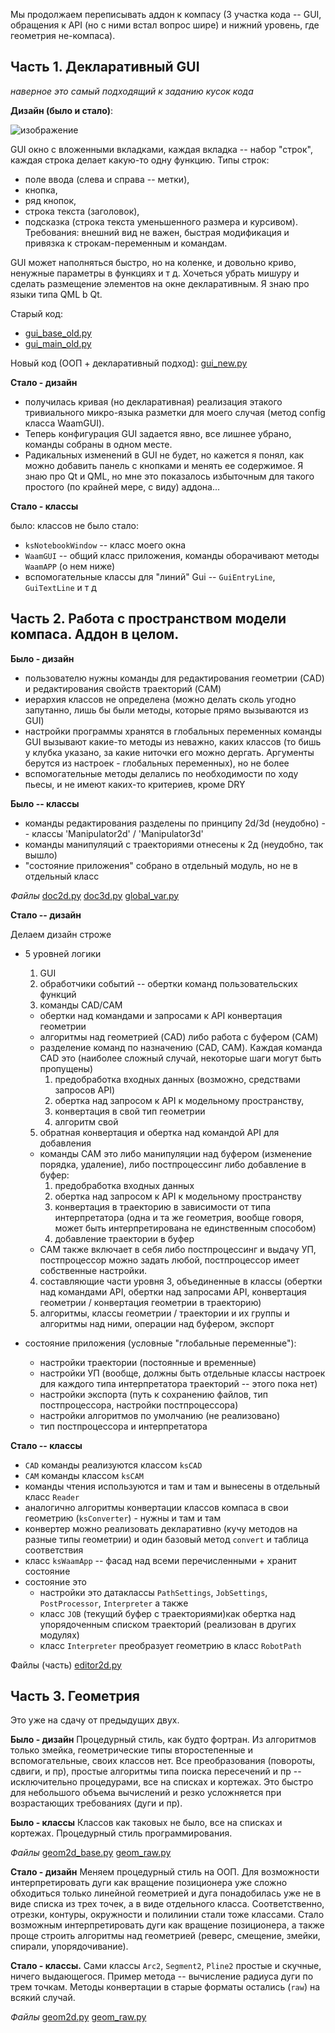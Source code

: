 Мы продолжаем переписывать аддон к компасу (3 участка кода -- GUI, обращения к API (но с ними встал вопрос шире) и нижний уровень, где геометрия не-компаса).

## Часть 1. Декларативный GUI

*наверное это самый подходящий к заданию кусок кода*

**Дизайн (было и стало)**: 

![изображение](https://github.com/user-attachments/assets/ac5ca3fd-b329-4542-8089-477ae157b53f)

GUI окно с вложенными вкладками, каждая вкладка -- набор "строк", каждая строка делает какую-то одну функцию.
Типы строк: 
- поле ввода (слева и справа -- метки),
- кнопка,
- ряд кнопок,
- строка текста (заголовок),
- подсказка (строка текста уменьшенного размера и курсивом).
Требования: внешний вид не важен, быстрая модификация и привязка к строкам-переменным и командам.

GUI может наполняться быстро, но на коленке, и довольно криво, ненужные параметры в функциях и т д.
Хочеться убрать мишуру и сделать размещение элементов на окне декларативным. Я знаю про языки типа QML b Qt.

Старый код: 
- [gui_base_old.py](gui_base_old.py)
- [gui_main_old.py](gui_main_old.py)

Новый код (ООП + декларативный подход): [gui_new.py](gui_new.py)

**Стало - дизайн**

- получилась кривая (но декларативная) реализация этакого тривиального микро-языка разметки для моего случая (метод config класса WaamGUI).
- Теперь конфигурация GUI задается явно, все лишнее убрано, команды собраны в одном месте. 
- Радикальных изменений в GUI не будет, но кажется я понял, как можно добавить панель с кнопками и менять ее содержимое.
Я знаю про Qt и QML, но мне это показалось избыточным для такого простого (по крайней мере, с виду) аддона...

**Стало - классы**

было: классов не было
стало: 
- `ksNotebookWindow` -- класс моего окна
- `WaamGUI` -- общий класс приложения, команды оборачивают методы `WaamAPP` (о нем ниже)
- вспомогательные классы для "линий" Gui -- `GuiEntryLine`, `GuiTextLine` и т д

## Часть 2. Работа с пространством модели компаса. Аддон в целом.

**Было - дизайн**
- пользователю нужны команды для редактирования геометрии (CAD) и редактирования свойств траекторий (CAM)
- иерархия классов не определена (можно делать сколь угодно запутанно, лишь бы были методы, которые прямо вызываются из GUI)
- настройки программы хранятся в глобальных переменных
  команды GUI вызывают какие-то методы из неважно, каких классов (то бишь у клубка указано, за какие ниточки его можно дергать. Аргументы берутся из настроек - глобальных переменных), но не более
- вспомогательные методы делались по необходимости по ходу пьесы, и не имеют каких-то критериев, кроме DRY

**Было -- классы** 
- команды редактирования разделены по принципу 2d/3d (неудобно) -- классы 'Manipulator2d' / 'Manipulator3d'
- команды манипуляций с траекториями отнесены к 2д (неудобно, так вышло)
- "состояние приложения" собрано в отдельный модуль, но не в отдельный класс 

_Файлы_
[doc2d.py](doc2d.py)
[doc3d.py](doc3d.py)
[global_var.py](global_var.py)

**Стало -- дизайн**

Делаем дизайн строже
- 5 уровней логики
	1. GUI 
  2. обработчики событий -- обертки команд пользовательских функций
	3. команды CAD/CAM
	- обертки над командами и запросами к API конвертация геометрии
	- алгоритмы над геометрией (CAD) либо работа с буфером (CAM)
	- разделение команд по назначению (CAD, CAM). Каждая команда CAD это (наиболее сложный случай, некоторые шаги могут быть пропущены)
		1. предобработка входных данных (возможно, средствами запросов API)
		2. обертка над запросом к API к модельному пространству, 
		3. конвертация в свой тип геометрии
		4. алгоритм свой
    5. обратная конвертация и обертка над командой API для добавления
	- команды CAM это либо манипуляции над буфером (изменение порядка, удаление), либо постпроцессинг либо добавление в буфер:
		1. предобработка входных данных
		2. обертка над запросом к API к модельному пространству
		3. конвертация в траекторию в зависимости от типа интерпретатора (одна и та же геометрия, вообще говоря, может быть интерпретирована не единственным способом)
		4. добавление траектории в буфер
	- CAM также включает в себя либо постпроцессинг и выдачу УП, постпроцессор можно задать любой, постпроцессор имеет собственные настройки.

  4. составляющие части уровня 3, объединенные в классы (обертки над командами API, обертки над запросами API, конвертация геометрии / конвертация геометрии в траекторию)
  5. алгоритмы, классы геометрии / траектории и их группы и алгоритмы над ними, операции над буфером, экспорт
- состояние приложения (условные "глобальные переменные"):
  - настройки траектории (постоянные и временные)
  - настройки УП (вообще, должны быть отдельные классы настроек для каждого типа интерпретатора траекторий -- этого пока нет)
  - настройки экспорта (путь к сохранению файлов, тип постпроцессора, настройки постпроцессора)
  - настройки алгоритмов по умолчанию (не реализовано)
  - тип постпроцессора и интерпретатора

**Cтало -- классы**

- `CAD` команды реализуются классом `ksCAD`
- `CAM` команды классом `ksCAM`
- команды чтения используются  и там и там и вынесены в отдельный класс `Reader`
- аналогично алгоритмы конвертации классов компаса в свои геометрию (`ksConverter`) - нужны и там и там
- конвертер можно реализовать декларативно (кучу методов на разные типы геометрии) и один базовый метод `convert` и таблица соответствия
- класс `ksWaamApp` -- фасад над всеми перечисленными + хранит состояние
- состояние это
  - настройки это датаклассы `PathSettings`, `JobSettings`, `PostProcessor`, `Interpreter` а также
  - класс `JOB` (текущий буфер с траекториями)как обертка над упорядоченным списком траекторий (реализован в других модулях)
  - класс `Interpreter` преобразует геометрию в класс `RobotPath` 

Файлы (часть)
[editor2d.py](editor2d.py)


## Часть 3. Геометрия
Это уже на сдачу от предыдущих двух.

**Было - дизайн**
Процедурный стиль, как будто фортран.
Из алгоритмов только змейка, геометрические типы второстепенные и вспомогательные, своих классов нет. 
Все преобразования (повороты, сдвиги, и пр), простые алгоритмы типа поиска пересечений и пр -- исключительно процедурами, все на списках и кортежах. 
Это быстро для небольшого объема вычислений и резко усложняется при возрастающих требованиях (дуги и пр).

**Было - классы**
Классов как таковых не было, все на списках и кортежах. Процедурный стиль программирования.

_Файлы_
[geom2d_base.py](geom2d_base.py)
[geom_raw.py](geom_raw.py)



**Стало - дизайн**
Меняем процедурный стиль на ООП.
Для возможности интерпретировать дуги как вращение позиционера уже сложно обходиться только линейной геометрией и дуга понадобилась уже не в виде списка из трех точек, а в виде отдельного класса.
Соответственно, отрезки, контуры, окружности и полилинии стали тоже классами.
Стало возможным интерпретировать дуги как вращение позиционера, а также проще строить алгоритмы над геометрией (реверс, смещение, змейки, спирали, упорядочивание).

**Стало - классы.**
Сами классы `Arc2`, `Segment2`, `Pline2` простые и скучные, ничего выдающегося. Пример метода -- вычисление радиуса дуги по трем точкам. Методы конвертации в старые форматы остались (`raw`) на всякий случай.


_Файлы_
[geom2d.py](geom2d.py)
[geom_raw.py](geom_raw.py)
